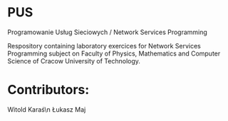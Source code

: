 # PUS
Programowanie Usług Sieciowych / Network Services Programming 


Respository containing laboratory exercices for Network Services Programming subject on Faculty of Physics, Mathematics and Computer Science of Cracow University of Technology.



# Contributors:

Witold Karaś\n
Łukasz Maj 
